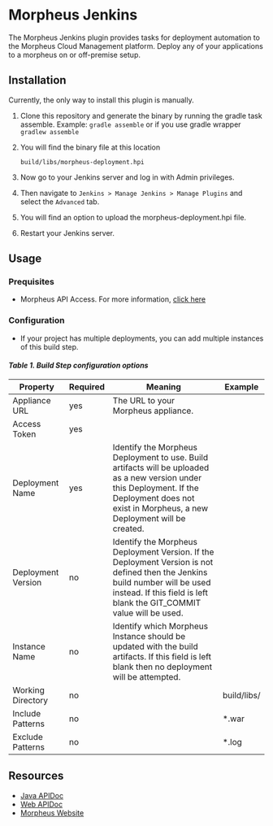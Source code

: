 # Morpheus Jenkins

The Morpheus Jenkins plugin provides tasks for deployment automation to the Morpheus Cloud Management platform. Deploy any of your applications to a morpheus on or off-premise setup.

## Installation

Currently, the only way to install this plugin is manually.

1. Clone this repository and generate the binary by running the gradle task assemble.
   Example: `gradle assemble` or if you use gradle wrapper `gradlew assemble`
2. You will find the binary file at this location
   
   `build/libs/morpheus-deployment.hpi`
3. Now go to your Jenkins server and log in with Admin privileges.
4. Then navigate to `Jenkins > Manage Jenkins > Manage Plugins` and select the `Advanced` tab.
5. You will find an option to upload the morpheus-deployment.hpi file.
6. Restart your Jenkins server.

## Usage

### Prequisites
- Morpheus API Access. For more information, [click here](https://docs.morpheusdata.com/en/latest/administration/user_settings/user_settings.html?highlight=api%20access#api-access)

### Configuration
- If your project has multiple deployments, you can add multiple instances of this build step.

#### *Table 1. Build Step configuration options*
| Property | Required | Meaning | Example |
|----------|----------|---------------|---------|
| Appliance URL | yes | The URL to your Morpheus appliance. |  |
| Access Token | yes |  
| Deployment Name | yes | Identify the Morpheus Deployment to use. Build artifacts will be uploaded as a new version under this Deployment. If the Deployment does not exist in Morpheus, a new Deployment will be created. | |
| Deployment Version | no | Identify the Morpheus Deployment Version. If the Deployment Version is not defined then the Jenkins build number will be used instead. If this field is left blank the GIT_COMMIT value will be used. | |
| Instance Name | no | Identify which Morpheus Instance should be updated with the build artifacts. If this field is left blank then no deployment will be attempted. | |
| Working Directory | no | | build/libs/ |
| Include Patterns | no | | *.war |
| Exclude Patterns | no | | *.log |


## Resources

* [Java APIDoc](http://gomorpheus.github.io/morpheus-java-sdk)
* [Web APIDoc](http://bertramdev.github.io/morpheus-apidoc/)
* [Morpheus Website](https://www.gomorpheus.com)
